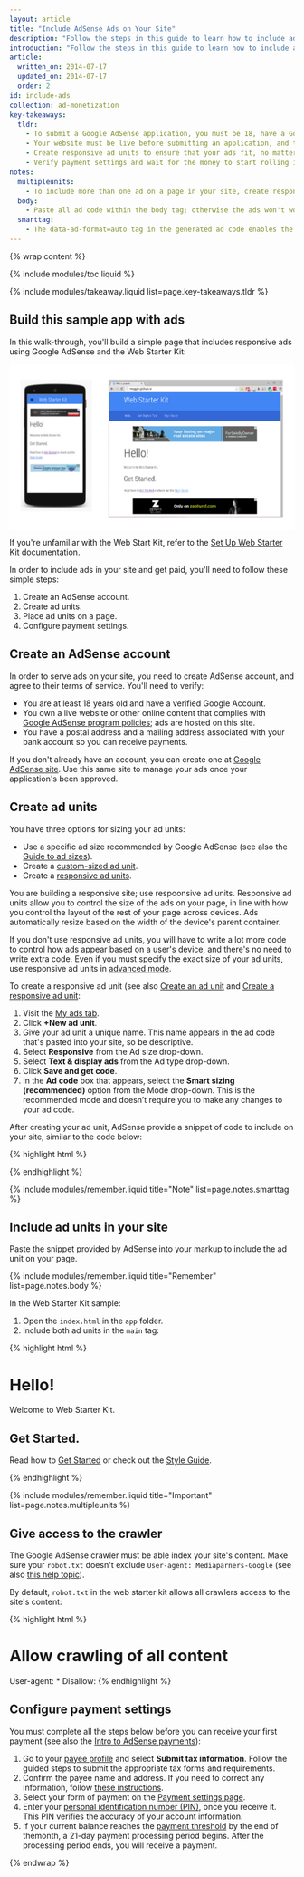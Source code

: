 ```yaml
---
layout: article
title: "Include AdSense Ads on Your Site"
description: "Follow the steps in this guide to learn how to include ads in your site. Create an AdSense application, create ad units and place them in your site, and get paid."
introduction: "Follow the steps in this guide to learn how to include ads in your site. Create an AdSense application, create ad units and place them in your site, and get paid."
article:
  written_on: 2014-07-17
  updated_on: 2014-07-17
  order: 2
id: include-ads
collection: ad-monetization
key-takeaways:
  tldr: 
    - To submit a Google AdSense application, you must be 18, have a Google Account, and address. If you don't already have one, create an AdSense account.
    - Your website must be live before submitting an application, and the website content must comply with Adsense policies.
    - Create responsive ad units to ensure that your ads fit, no matter what device a user views them on.
    - Verify payment settings and wait for the money to start rolling in.
notes:
  multipleunits:
    - To include more than one ad on a page in your site, create responsive ad units for each ad.
  body:
    - Paste all ad code within the body tag; otherwise the ads won't work.
  smarttag:
    - The data-ad-format=auto tag in the generated ad code enables the smart sizing behavior for the responsive ad unit.
---
```


{% wrap content %}
<style type="text/css">
  img.center {
    display: block;
    margin-left: auto;
    margin-right: auto;
  }
</style>

{% include modules/toc.liquid %}

{% include modules/takeaway.liquid list=page.key-takeaways.tldr %}

## Build this sample app with ads

In this walk-through,
you'll build a simple page that includes responsive ads
using Google AdSense and the Web Starter Kit:

<img src="images/ads_sample.png" class="center" alt="Sample website with ads on desktop and mobile">

If you're unfamiliar with the Web Start Kit,
refer to the
[Set Up Web Starter Kit]({{site.baseurl}}/tools/setup/setup_kit.html) documentation.

In order to include ads in your site and get paid,
you'll need to follow these simple steps:

1. Create an AdSense account.
2. Create ad units.
3. Place ad units on a page.
4. Configure payment settings.

## Create an AdSense account

In order to serve ads on your site, you need to create AdSense account,
and agree to their terms of service.
You'll need to verify:

* You are at least 18 years old and have a verified Google Account.
* You own a live website or other online content that complies with
[Google AdSense program policies](https://support.google.com/adsense/answer/48182);
ads are hosted on this site.
* You have a postal address and a mailing address associated with your bank account
so you can receive payments.

If you don't already have an account, you can create one at 
[Google AdSense site](www.google.com/adsense).
Use this same site to manage your ads once your application's been approved.

## Create ad units

You have three options for sizing your ad units:

* Use a specific ad size recommended by Google AdSense (see also the [Guide to ad sizes](https://support.google.com/adsense/answer/6002621?hl=en&ref_topic=1307421)).
* Create a [custom-sized ad unit](https://support.google.com/adsense/answer/3289364?hl=en&ref_topic=3640746).
* Create a [responsive ad units](https://support.google.com/adsense/answer/3213689?hl=en&ref_topic=3641113).

You are building a responsive site; use respoonsive ad units.
Responsive ad units allow you to control the size of the ads on your page,
in line with how you control the layout of the rest of your page across devices.
Ads automatically resize based on the width of the device's parent container.

If you don't use responsive ad units,
you will have to write a lot more code to control
how ads appear based on a user's device,
and there's no need to write extra code.
Even if you must specify the exact size of your ad units,
use responsive ad units in [advanced mode]({{site.baseurl}}/monetization/ad-monetization/customize-ads.html#what-if-responsive-sizing-isnt-enough).

To create a responsive ad unit
(see also [Create an ad unit](https://support.google.com/adsense/answer/6002575?rd=1()) and
[Create a responsive ad unit](https://support.google.com/adsense/answer/3543893?hl=en&ref_topic=3641113):

1. Visit the [My ads tab](https://www.google.com/adsense/app#myads-springboard).
2. Click <strong>+New ad unit</strong>.
3. Give your ad unit a unique name. This name appears in the ad code that's pasted into your site,
so be descriptive.
4. Select <strong>Responsive</strong> from the Ad size drop-down.
5. Select <strong>Text & display ads</strong> from the Ad type drop-down.
6. Click <strong>Save and get code</strong>.
7. In the <strong>Ad code</strong> box that appears,
select the <strong>Smart sizing (recommended)</strong> option from the Mode drop-down. This is the recommended mode and doesn’t require you to make any changes to your ad code.

After creating your ad unit,
AdSense provide a snippet of code to include on your site,
similar to the code below:

{% highlight html %}
<script async src="//pagead2.googlesyndication.com/pagead/js/adsbygoogle.js"></script>
<!-- Top ad in web starter kit sample -->
<ins class="adsbygoogle"
     style="display:block"
     data-ad-client="XX-XXX-XXXXXXXXXXXXXXXX"
     data-ad-slot="XXXXXXXXXX"
     data-ad-format="auto"></ins>
<script>
(adsbygoogle = window.adsbygoogle || []).push({});
</script>
{% endhighlight %}

{% include modules/remember.liquid title="Note" list=page.notes.smarttag %}

## Include ad units in your site

Paste the snippet provided by AdSense into your markup
to include the ad unit on your page.

{% include modules/remember.liquid title="Remember" list=page.notes.body %}

In the Web Starter Kit sample:

1. Open the `index.html` in the `app` folder.
2. Include both ad units in the `main` tag:

{% highlight html %}
<main>
  <div>
	<script async src="//pagead2.googlesyndication.com/pagead/js/adsbygoogle.js"></script>
	<!-- Top ad in web starter kit sample -->
	<ins class="adsbygoogle"
	     style="display:block"
	     data-ad-client="XX-XXX-XXXXXXXXXXXXXXXX"
	     data-ad-slot="XXXXXXXXXX"
	     data-ad-format="auto"></ins>
	<script>
	(adsbygoogle = window.adsbygoogle || []).push({});
	</script>
  </div>
  <h1 id="hello">Hello!</h1>
  <p>Welcome to Web Starter Kit.</p>
  <h2 id="get-started">Get Started.</h2>
  <p>Read how to <a href="http://developers.google.com/web/starter-kit">Get Started</a> or check out the <a href="styleguide/index.html">Style Guide</a>.
  </p>
  <div>
    <script async src="//pagead2.googlesyndication.com/pagead/js/adsbygoogle.js"></script>
    <!-- Bottom ad in web starter kit sample -->
    <ins class="adsbygoogle"
         style="display:block"
         data-ad-client="ca-pub-5163983549070020"
         data-ad-slot="1901537998"
         data-ad-format="auto"></ins>
    <script>
    (adsbygoogle = window.adsbygoogle || []).push({});
    </script>
  </div>
</main>
{% endhighlight %}

{% include modules/remember.liquid title="Important" list=page.notes.multipleunits %}

## Give access to the crawler

The Google AdSense crawler must be able index your site's content.
Make sure your `robot.txt` doesn't exclude `User-agent: Mediaparners-Google`
(see also [this help topic](https://support.google.com/adsense/answer/10532?hl=en)).

By default, `robot.txt` in the web starter kit allows all crawlers
access to the site's content:

{% highlight html %}
# Allow crawling of all content
User-agent: *
Disallow:
{% endhighlight %}

## Configure payment settings

You must complete all the steps below before you can receive your first payment
(see also the [Intro to AdSense payments](https://support.google.com/adsense/answer/1709858?hl=en&ref_topic=1727160)):

1. Go to your [payee profile](https://www.google.com/adsense/app#payments3/h=BILLING_PROFILE) and select <strong>Submit tax information</strong>. Follow the guided steps to submit the appropriate tax forms and requirements. 
2. Confirm the payee name and address. If you need to correct any information, follow [these instructions](https://support.google.com/adsense/answer/2498454?ctx=billing&rd=1).
3. Select your form of payment on the [Payment settings page](https://www.google.com/adsense/app#payments3/h=ACCOUNT_SETTINGS).
4. Enter your [personal identification number (PIN)](https://support.google.com/adsense/answer/157667), once you receive it. This PIN verifies the accuracy of your account information.
5. If your current balance reaches the [payment threshold](https://support.google.com/adsense/answer/1709871#p) by the end of themonth, a 21-day payment processing period begins. After the processing period ends, you will receive a payment. 

{% endwrap %}

